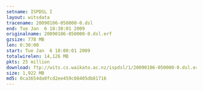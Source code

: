 ```yaml
---
setname: ISPDSL I
layout: witsdata
tracename: 20090106-050000-0.dsl
end: Tue Jan  6 18:30:01 2009
originalname: 20090106-050000-0.dsl.erf
gzsize: 778 MB
len: 0:30:00
start: Tue Jan  6 18:00:01 2009
totalwirelen: 14,126 MB
pkts: 25 million
download: ftp://wits.cs.waikato.ac.nz/ispdsl/1/20090106-050000-0.dsl.erf.gz
size: 1,922 MB
md5: 0ca3654da0fcd2ee459c08405db81716
---
```


